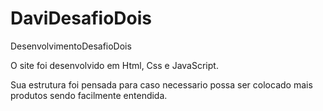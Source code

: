 # DaviDesafioDois
DesenvolvimentoDesafioDois

O site foi desenvolvido em Html, Css e JavaScript.

Sua estrutura foi pensada para caso necessario possa ser colocado mais produtos sendo facilmente entendida.
